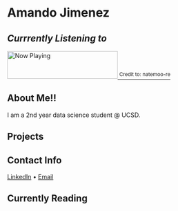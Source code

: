 # Amando Jimenez
## _Currrently Listening to_
<a href="https://natemoo-re-4mnzh1aqr.vercel.app/now-playing?open">
    <img src="https://natemoo-re-4mnzh1aqr.vercel.app/now-playing" width="256" height="64" alt="Now Playing"> <sup>Credit to:
natemoo-re</sub>
</a>

## About Me!!
I am a 2nd year data science student @ UCSD.

## Projects

## Contact Info
<p><a title="LinkedIn" href="https://www.linkedin.com/in/amando-jimenez-4408311b0/">LinkedIn</a> • <a href="mailto:ajimenez@ucsd.edu">Email</a></p>

## Currently Reading

